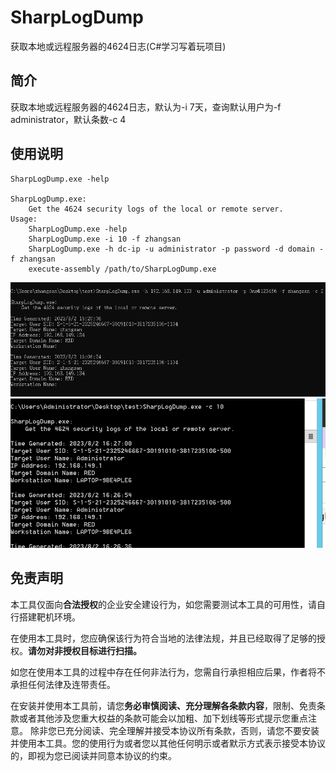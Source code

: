 # SharpLogDump
获取本地或远程服务器的4624日志(C#学习写着玩项目)
## 简介
获取本地或远程服务器的4624日志，默认为-i 7天，查询默认用户为-f administrator，默认条数-c 4
## 使用说明
```
SharpLogDump.exe -help

SharpLogDump.exe:
    Get the 4624 security logs of the local or remote server.
Usage:
    SharpLogDump.exe -help
    SharpLogDump.exe -i 10 -f zhangsan
    SharpLogDump.exe -h dc-ip -u administrator -p password -d domain -f zhangsan
    execute-assembly /path/to/SharpLogDump.exe
```
![图片](./1.png)
![图片](./2.png)

## 免责声明
本工具仅面向**合法授权**的企业安全建设行为，如您需要测试本工具的可用性，请自行搭建靶机环境。

在使用本工具时，您应确保该行为符合当地的法律法规，并且已经取得了足够的授权。**请勿对非授权目标进行扫描。**

如您在使用本工具的过程中存在任何非法行为，您需自行承担相应后果，作者将不承担任何法律及连带责任。

在安装并使用本工具前，请您**务必审慎阅读、充分理解各条款内容**，限制、免责条款或者其他涉及您重大权益的条款可能会以加粗、加下划线等形式提示您重点注意。 除非您已充分阅读、完全理解并接受本协议所有条款，否则，请您不要安装并使用本工具。您的使用行为或者您以其他任何明示或者默示方式表示接受本协议的，即视为您已阅读并同意本协议的约束。
